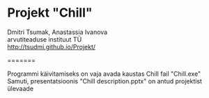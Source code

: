 Projekt "Chill"
=======

Dmitri Tsumak, Anastassia Ivanova  
arvutiteaduse instituut TÜ  
http://tsudmi.github.io/Projekt/

=======

Programmi käivitamiseks on vaja avada kaustas Chill fail "Chill.exe"  
Samuti, presentatsioonis "Chill description.pptx" on antud projektist ülevaade
